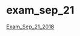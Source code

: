 # exam_sep_21

[Exam_Sep_21_2018](https://github.com/Mitchelvanrooij2799/exam_sep_21/blob/master/exam_Sep_21_2018.ipynb)
